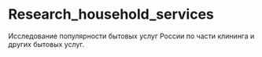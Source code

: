 # Research_household_services
Исследование популярности бытовых услуг России по части клининга и других бытовых услуг.
